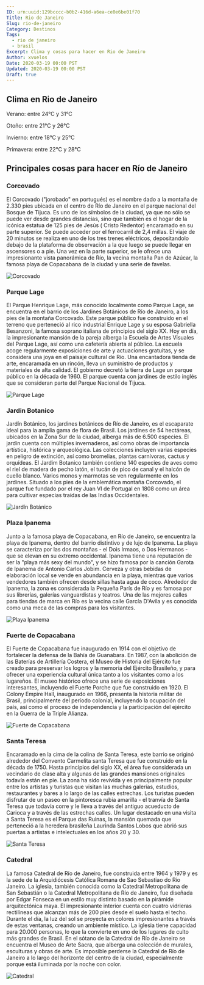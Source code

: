```yaml
---
ID: urn:uuid:129bcccc-b0b2-416d-a6ea-ce0e6be01f70
Title: Rio de Janeiro
Slug: rio-de-janeiro
Category: Destinos
Tags:
  - rio de janeiro
  - brasil
Excerpt: Clima y cosas para hacer en Rio de Janeiro
Author: xvuelos
Date: 2020-03-19 00:00 PST
Updated: 2020-03-19 00:00 PST
Draft: true
---
```

 
## Clima en Rio de Janeiro
Verano: entre 24°C y 31°C
 
Otoño: entre 21°C y 26°C
 
Invierno: entre 18°C y 25°C
 
Primavera: entre 22°C y 28°C
 
## Principales cosas para hacer en Río de Janeiro
 
### Corcovado
El Corcovado ("jorobado" en portugués)  es el nombre dado a la montaña de 2.330 pies ubicada en el centro de Río de Janeiro en el parque nacional del Bosque de Tijuca. Es uno de los símbolos de la ciudad, ya que no sólo se puede ver desde grandes distancias, sino que también es el hogar de la icónica estatua de 125 pies de Jesús ( Cristo Redentor) encaramado en su parte superior.  Se puede acceder por el ferrocarril de 2,4 millas. El viaje de 20 minutos se realiza en uno de los tres trenes eléctricos, depositandolo debajo de la plataforma de observación a la que luego se puede llegar en ascensores o a pie. Una vez en la parte superior, se le ofrece una impresionante vista panorámica de Río, la vecina montaña Pan de Azúcar, la famosa playa de Copacabana de la ciudad y una serie de favelas.
 
 
![Corcovado](https://images.unsplash.com/photo-1515700281303-5a0a73d9c584?w=640)
 
### Parque Lage
El Parque Henrique Lage, más conocido localmente como Parque Lage, se encuentra en el barrio de los Jardines Botánicos de Río de Janeiro, a los pies de la montaña Corcovado. Este parque público fue construido en el terreno que perteneció al rico industrial Enrique Lage y su esposa Gabriella Besanzoni, la famosa soprano italiana de principios del siglo XX. Hoy en día, la impresionante mansión de la pareja alberga la Escuela de Artes Visuales del Parque Lage, así como una cafetería abierta al público. La escuela acoge regularmente exposiciones de arte y actuaciones gratuitas, y se considera una joya en el paisaje cultural de Río. Una encantadora tienda de arte, encaramada en un rincón, lleva un suministro de productos y materiales de alta calidad. El gobierno decretó la tierra de Lage un parque público en la década de 1960. El parque cuenta con jardines de estilo inglés que se consideran parte del Parque Nacional de Tijuca. 
 
![Parque Lage](https://images.unsplash.com/photo-1584533647308-20a9320c70fe?w=640)
 
### Jardin Botanico
Jardín Botánico, los jardines botánicos de Río de Janeiro, es el escaparate ideal para la amplia gama de flora de Brasil. Los jardines de 54 hectáreas, ubicados en la Zona Sur de la ciudad, alberga más de 6.500 especies. El jardín cuenta con múltiples invernaderos, así como obras de importancia artística, histórica y arqueológica. Las colecciones incluyen varias especies en peligro de extinción, así como bromelias, plantas carnívoras, cactus y orquídeas.  El Jardim Botanico también contiene 140 especies de aves como el riel de madera de pecho latón, el tucán de pico de canal y el halcón de cuello blanco. Varios monos y marmotas se ven regularmente en los jardines.  Situado a los pies de la emblemática montaña Corcovado, el parque fue fundado por el rey Juan VI de Portugal en 1808 como un área para cultivar especias traídas de las Indias Occidentales.  
 
![Jardín Botánico](https://images.unsplash.com/photo-1547212630-6cfbb67519f7?w=640)
 
### Plaza Ipanema
Junto a la famosa playa de Copacabana, en Río de Janeiro, se encuentra la playa de Ipanema, dentro del barrio distintivo y de lujo de Ipanema. La playa se caracteriza por las dos montañas - el Dois Irmaos, o Dos Hermanos - que se elevan en su extremo occidental. Ipanema tiene una reputación de ser la "playa más sexy del mundo", y se hizo famosa por la canción Garota de Ipanema de Antonio Carlos Jobim. Cerveza y otras bebidas de elaboración local se vende en abundancia en la playa, mientras que varios vendedores también ofrecen desde sillas hasta agua de coco. Alrededor de Ipanema, la zona es considerada la Pequeña París de Río y es famosa por sus librerías, galerías vanguardistas y teatros. Una de las mejores calles para tiendas de marca en Río es la vecina calle García D'Avila y es conocida como una meca de las compras para los visitantes. 
 
![Playa Ipanema](https://images.unsplash.com/photo-1539966797022-ead5d7d43db0?w=640)
 
### Fuerte de Copacabana
El Fuerte de Copacabana fue inaugurado en 1914 con el objetivo de fortalecer la defensa de la Bahía de Guanabara. En 1987, con la abolición de las Baterías de Artillería Costera, el Museo de Historia del Ejército fue creado para preservar los logros y la memoria del Ejército Brasileño, y para ofrecer una experiencia cultural única tanto a los visitantes como a los lugareños. El museo histórico ofrece una serie de exposiciones interesantes, incluyendo el Fuerte Porche que fue construido en 1920. El Colony Empire Hall, inaugurado en 1966, presenta la historia militar de Brasil, principalmente del período colonial, incluyendo la ocupación del país, así como el proceso de independencia y la participación del ejército en la Guerra de la Triple Alianza. 
 
 
![Fuerte de Copacabana](https://images.unsplash.com/photo-1576547849475-57662ff255ec?w=640)
 
### Santa Teresa
Encaramado en la cima de la colina de Santa Teresa, este barrio se originó alrededor del Convento Carmelita santa Teresa que fue construido en la década de 1750. Hasta principios del siglo XX, el área fue considerada un vecindario de clase alta y algunas de las grandes mansiones originales todavía están en pie. La zona ha sido revivida y es principalmente popular entre los artistas y turistas que visitan las muchas galerías, estudios, restaurantes y bares a lo largo de las calles estrechas. Los turistas pueden disfrutar de un paseo en la pintoresca rubia amarilla - el tranvía de Santa Teresa que todavía corre y le lleva a través del antiguo acueducto de Carioca y a través de las estrechas calles. Un lugar destacado en una visita a Santa Teresa es el Parque das Ruinas, la mansión quemada que perteneció a la heredera brasileña Laurinda Santos Lobos que abrió sus puertas a artistas e intelectuales en los años 20 y 30.
 
![Santa Teresa](https://images.unsplash.com/photo-1584533644632-7a4162711e8f?w=640)


### Catedral 
 
La famosa Catedral de Río de Janeiro, fue construida entre 1964 y 1979 y es la sede de la Arquidiócesis Católica Romana de Sao Sebastiao do Rio Janeiro.  La iglesia, también conocida como la Catedral Metropolitana de San Sebastián o la Catedral Metropolitana de Río de Janeiro, fue diseñada por Edgar Fonseca en un estilo muy distinto basado en la pirámide arquitectónica maya.  El impresionante interior cuenta con cuatro vidrieras rectilíneas que alcanzan más de 200 pies desde el suelo hasta el techo.  Durante el día, la luz del sol se proyecta en colores impresionantes a través de estas ventanas, creando un ambiente místico. La iglesia tiene capacidad para 20.000 personas, lo que la convierte en uno de los lugares de culto más grandes de Brasil. En el sótano de la Catedral de Río de Janeiro se encuentra el Museo de Arte Sacra, que alberga una colección de murales, esculturas y obras de arte. Es imposible perderse la Catedral de Río de Janeiro a lo largo del horizonte del centro de la ciudad, especialmente porque está iluminada por la noche con color.
 
![Catedral](https://images.unsplash.com/photo-1457049946030-985b401546ce?w=640)
